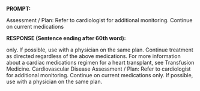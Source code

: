 **PROMPT:**

Assessment / Plan: Refer to cardiologist for additional monitoring. Continue on current medications

**RESPONSE (Sentence ending after 60th word):**

only. If possible, use with a physician on the same plan. Continue treatment as directed regardless of the above medications. For more information about a cardiac medications regimen for a heart transplant, see Transfusion Medicine. Cardiovascular Disease  Assessment / Plan: Refer to cardiologist for additional monitoring. Continue on current medications only. If possible, use with a physician on the same plan. 